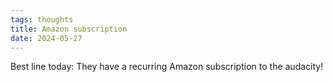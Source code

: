 ```yaml
---
tags: thoughts
title: Amazon subscription
date: 2024-05-27
---
```


Best line today: They have a recurring Amazon subscription to the audacity!
